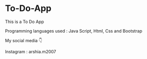 # To-Do-App
This is a To Do App

Programming languages used : Java Script, Html, Css and Bootstrap

My social media 👇

Instagram : arshia.m2007
